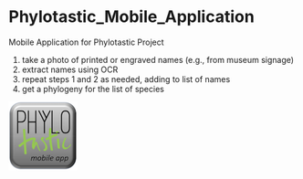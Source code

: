 # Phylotastic_Mobile_Application

Mobile Application for Phylotastic Project

1. take a photo of printed or engraved names (e.g., from museum signage)
1. extract names using OCR
1. repeat steps 1 and 2 as needed, adding to list of names
1. get a phylogeny for the list of species 

![app icon](design/app_icon.png "app icon")
